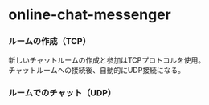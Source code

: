 # online-chat-messenger

### ルームの作成（TCP）
新しいチャットルームの作成と参加はTCPプロトコルを使用。\
チャットルームへの接続後、自動的にUDP接続になる。

### ルームでのチャット（UDP）
